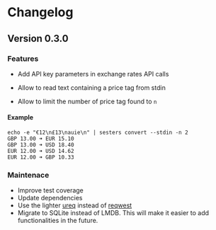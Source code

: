 # Changelog

## Version 0.3.0

### Features

- Add API key parameters in exchange rates API calls

- Allow to read text containing a price tag from stdin
- Allow to limit the number of price tag found to `n`

#### Example

```
echo -e "€12\n£13\nauie\n" | sesters convert --stdin -n 2
GBP 13.00 ➜ EUR 15.10
GBP 13.00 ➜ USD 18.40
EUR 12.00 ➜ USD 14.62
EUR 12.00 ➜ GBP 10.33
```

### Maintenace

- Improve test coverage
- Update dependencies
- Use the lighter [ureq](https://lib.rs/crates/ureq) instead of [reqwest](https://lib.rs/crates/reqwest)
- Migrate to SQLite instead of LMDB. This will make it easier to add functionalities in the future.
